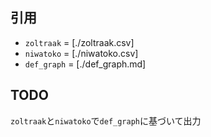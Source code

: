 ## 引用
- `zoltraak` = [./zoltraak.csv]
- `niwatoko` = [./niwatoko.csv]
- `def_graph` = [./def_graph.md]

## TODO
`zoltraak`と`niwatoko`で`def_graph`に基づいて出力

